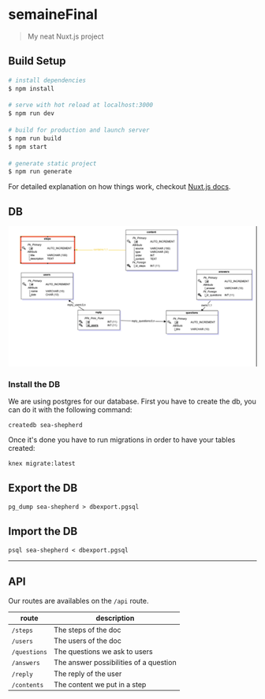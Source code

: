 # semaineFinal

> My neat Nuxt.js project

## Build Setup

``` bash
# install dependencies
$ npm install

# serve with hot reload at localhost:3000
$ npm run dev

# build for production and launch server
$ npm run build
$ npm start

# generate static project
$ npm run generate
```

For detailed explanation on how things work, checkout [Nuxt.js docs](https://nuxtjs.org).

## DB

![](./assets/bdd.png)

### Install the DB

We are using postgres for our database.
First you have to create the db, you can do it with the following command: 
```
createdb sea-shepherd
```

Once it's done you have to run migrations in order to have your tables created:
```
knex migrate:latest
```

## Export the DB

```
pg_dump sea-shepherd > dbexport.pgsql
```

## Import the DB

```
psql sea-shepherd < dbexport.pgsql
```

---
## API

Our routes are availables on the `/api` route.

|route       |description                            |
|------------|---------------------------------------|
|`/steps`    |The steps of the doc                   |
|`/users`    |The users of the doc                   |
|`/questions`|The questions we ask to users          |
|`/answers`  |The answer possibilities of a question |
|`/reply`    |The reply of the user                  |
|`/contents` |The content we put in a step           |